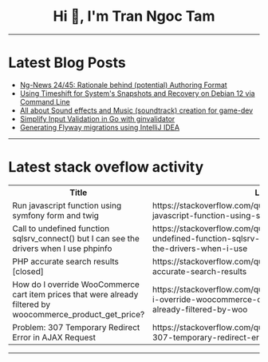 <h1 align="center">Hi 👋, I'm Tran Ngoc Tam</h1>

---

# Latest Blog Posts 
<!-- BLOG-POST-LIST:START -->
- [Ng-News 24/45: Rationale behind &lpar;potential&rpar; Authoring Format](https://dev.to/this-is-angular/ng-news-2445-rationale-behind-potential-authoring-format-4e49)
- [Using Timeshift for System&#39;s Snapshots and Recovery on Debian 12 via Command Line](https://dev.to/dev-charodeyka/using-timeshift-for-systems-snapshots-and-recovery-on-debian-12-via-command-line-7m6)
- [All about Sound effects and Music &lpar;soundtrack&rpar; creation for game-dev](https://dev.to/vash000/all-about-sound-effects-and-music-soundtrack-creation-for-game-dev-1p26)
- [Simplify Input Validation in Go with ginvalidator](https://dev.to/gbubemi_attah_8220489db16/simplify-input-validation-in-go-with-ginvalidator-5aoc)
- [Generating Flyway migrations using IntelliJ IDEA](https://dev.to/ozkanpakdil/generating-flyway-migrations-using-intellij-idea-55f8)
<!-- BLOG-POST-LIST:END -->

---

# Latest stack oveflow activity
<table>
  <tr><th>Title</th><th>Link</th></tr>
  <!-- STACKOVERFLOW:START --><tr><td>Run javascript function using symfony form and twig</td><td>https://stackoverflow.com/questions/79186215/run-javascript-function-using-symfony-form-and-twig</td></tr><tr><td>Call to undefined function sqlsrv_connect&lpar;&rpar; but I can see the drivers when I use phpinfo</td><td>https://stackoverflow.com/questions/79186011/call-to-undefined-function-sqlsrv-connect-but-i-can-see-the-drivers-when-i-use</td></tr><tr><td>PHP accurate search results [closed]</td><td>https://stackoverflow.com/questions/79185987/php-accurate-search-results</td></tr><tr><td>How do I override WooCommerce cart item prices that were already filtered by woocommerce_product_get_price?</td><td>https://stackoverflow.com/questions/79185924/how-do-i-override-woocommerce-cart-item-prices-that-were-already-filtered-by-woo</td></tr><tr><td>Problem: 307 Temporary Redirect Error in AJAX Request</td><td>https://stackoverflow.com/questions/79185837/problem-307-temporary-redirect-error-in-ajax-request</td></tr><!-- STACKOVERFLOW:END -->
</table>

---


